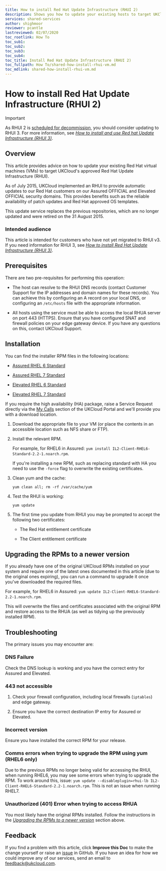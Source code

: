 ```yaml
---
title: How to install Red Hat Update Infrastructure (RHUI 2)
description: Shows you how to update your existing hosts to target UKCloud's approved Red Hat Update Infrastructure (RHUI 2)
services: shared-services
author: shighmoor
reviewer: pcantle
lastreviewed: 02/07/2020
toc_rootlink: How To
toc_sub1: 
toc_sub2:
toc_sub3:
toc_sub4:
toc_title: Install Red Hat Update Infrastructure (RHUI 2)
toc_fullpath: How To/shared-how-install-rhui-vm.md
toc_mdlink: shared-how-install-rhui-vm.md
---
```


# How to install Red Hat Update Infrastructure (RHUI 2)

> [!IMPORTANT]
> As RHUI 2 is [scheduled for decommission](https://status.ukcloud.com/incidents/z5jz2wbcwf4f), you should consider updating to RHUI 3. For more information, see [*How to install and use Red hat Update Infrastructure (RHUI 3)*](shared-how-install-rhui-vm-3.md).

## Overview

This article provides advice on how to update your existing Red Hat virtual machines (VMs) to target UKCloud's approved Red Hat Update Infrastructure (RHUI).

As of July 2015, UKCloud implemented an RHUI to provide automatic updates to our Red Hat customers on our Assured OFFICIAL and Elevated OFFICIAL security domains. This provides benefits such as the reliable availability of patch updates and Red Hat approved OS templates.

This update service replaces the previous repositories, which are no longer updated and were retired on the 31 August 2015.

### Intended audience

This article is intended for customers who have not yet migrated to RHUI v3. If you need information for RHUI 3, see [*How to install Red Hat Update Infrastructure (RHUI 3)*](shared-how-install-rhui-vm-3.md).

## Prerequisites

There are two pre-requisites for performing this operation:

- The host can resolve to the RHUI DNS records (contact Customer Support for the IP addresses and domain names for these records). You can achieve this by configuring an A record on your local DNS, or configuring an `/etc/hosts` file with the appropriate information.

- All hosts using the service must be able to access the local RHUA server on port 443 (HTTPS). Ensure that you have configured SNAT and firewall policies on your edge gateway device. If you have any questions on this, contact UKCloud Support.

## Installation

You can find the installer RPM files in the following locations:

- [Assured RHEL 6 Standard](https://cas.frn00006.ukcloud.com/Docs/UKCloud_Shared_Services/IL2-Client-RHEL6-Standard-2.2-1.noarch.rpm?AWSAccessKeyId=438-1048-5-aefff7-1&Expires=1625780068&Signature=2k%2BmhJ6BKzVVeJi6qwKzBJsG5TM%3D)

- [Assured RHEL 7 Standard](https://cas.frn00006.ukcloud.com/Docs/UKCloud_Shared_Services/IL2-Client-RHEL7-Standard-2.2-1.noarch.rpm?AWSAccessKeyId=438-1048-5-aefff7-1&Expires=1625780100&Signature=%2F4f3KQO02KVG0sNQ7%2FhSH%2BNVCg0%3D)

- [Elevated RHEL 6 Standard](https://cas.frn00006.ukcloud.com/Docs/UKCloud_Shared_Services/IL3-Client-RHEL6-Standard-2.5-1.noarch.rpm?AWSAccessKeyId=438-1048-5-aefff7-1&Expires=1625780111&Signature=dP8KvNxmC01dBdt0zOyLPq9Q6rA%3D)

- [Elevated RHEL 7 Standard](https://cas.frn00006.ukcloud.com/Docs/UKCloud_Shared_Services/IL3-Client-RHEL7-Standard-2.5-1.noarch.rpm?AWSAccessKeyId=438-1048-5-aefff7-1&Expires=1625780129&Signature=pR2g6hZEE%2BZimRCU5G0g9gQHvww%3D)

If you require the high availability (HA) package, raise a Service Request directly via the [My Calls](https://portal.skyscapecloud.com/support/ivanti) section of the UKCloud Portal and we'll provide you with a download location.

1. Download the appropriate file to your VM (or place the contents in an accessible location such as NFS share or FTP).

2. Install the relevant RPM.

    For example, for RHEL6 in Assured: `yum install IL2-Client-RHEL6-Standard-2.2-1.noarch.rpm`.

    If you're installing a new RPM, such as replacing standard with HA you need to use the `-force` flag to overwrite the existing certificates.

3. Clean yum and the cache:

       yum clean all; rm -rf /var/cache/yum

4. Test the RHUI is working:

       yum update

5. The first time you update from RHUI you may be prompted to accept the following two certificates:

    - The Red Hat entitlement certificate

    - The Client entitlement certificate

## Upgrading the RPMs to a newer version

If you already have one of the original UKCloud RPMs installed on your system and require one of the latest ones documented in this article (due to the original ones expiring), you can run a command to upgrade it once you've downloaded the required files.

For example, for RHEL6 in Assured: `yum update IL2-Client-RHEL6-Standard-2.2-1.noarch.rpm`.

This will overwrite the files and certificates associated with the original RPM and restore access to the RHUA (as well as tidying up the previously installed RPM).

## Troubleshooting

The primary issues you may encounter are:

### DNS Failure

Check the DNS lookup is working and you have the correct entry for Assured and Elevated.

### 443 not accessible

1. Check your firewall configuration, including local firewalls (`iptables`) and edge gateway.

2. Ensure you have the correct destination IP entry for Assured or Elevated.

### Incorrect version

Ensure you have installed the correct RPM for your release.

### Comms errors when trying to upgrade the RPM using yum (RHEL6 only)

Due to the previous RPMs no longer being valid for accessing the RHUI, when running RHEL6, you may see some errors when trying to upgrade the RPM. To work around this, issue: `yum update --disableplugin=rhui-lb IL2-Client-RHEL6-Standard-2.2-1.noarch.rpm`. This is not an issue when running RHEL7.

### Unauthorized (401) Error when trying to access RHUA

You most likely have the original RPMs installed. Follow the instructions in the [*Upgrading the RPMs to a newer version*](#upgrading-the-rpms-to-a-newer-version) section above.

## Feedback

If you find a problem with this article, click **Improve this Doc** to make the change yourself or raise an [issue](https://github.com/UKCloud/documentation/issues) in GitHub. If you have an idea for how we could improve any of our services, send an email to <feedback@ukcloud.com>.
